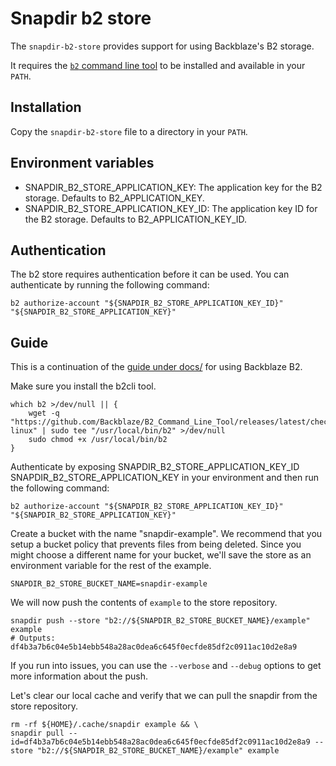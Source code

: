 # Snapdir b2 store

The `snapdir-b2-store` provides support for using Backblaze's B2 storage.

It requires the [`b2` command line tool](https://www.backblaze.com/b2/docs/quick_command_line.html) to be installed and available in your `PATH`.

## Installation

Copy the `snapdir-b2-store` file to a directory in your `PATH`.

## Environment variables

- SNAPDIR_B2_STORE_APPLICATION_KEY: The application key for the B2 storage. Defaults to B2_APPLICATION_KEY.
- SNAPDIR_B2_STORE_APPLICATION_KEY_ID: The application key ID for the B2 storage. Defaults to B2_APPLICATION_KEY_ID.

## Authentication

The b2 store requires authentication before it can be used. You can authenticate by running the following command:

    b2 authorize-account "${SNAPDIR_B2_STORE_APPLICATION_KEY_ID}" "${SNAPDIR_B2_STORE_APPLICATION_KEY}"

## Guide

This is a continuation of the [guide under docs/](docs/guide.md) for using
Backblaze B2.

Make sure you install the b2cli tool.

    which b2 >/dev/null || {
        wget -q "https://github.com/Backblaze/B2_Command_Line_Tool/releases/latest/checkout/b2-linux" | sudo tee "/usr/local/bin/b2" >/dev/null
        sudo chmod +x /usr/local/bin/b2
    }

Authenticate by exposing SNAPDIR_B2_STORE_APPLICATION_KEY_ID SNAPDIR_B2_STORE_APPLICATION_KEY in
your environment and then run the following command:

    b2 authorize-account "${SNAPDIR_B2_STORE_APPLICATION_KEY_ID}" "${SNAPDIR_B2_STORE_APPLICATION_KEY}"

Create a bucket with the name "snapdir-example". We recommend that you
setup a bucket policy that prevents files from being deleted. Since you
might choose a different name for your bucket, we'll save the store as
an environment variable for the rest of the example.

    SNAPDIR_B2_STORE_BUCKET_NAME=snapdir-example

We will now push the contents of `example` to the store repository.

    snapdir push --store "b2://${SNAPDIR_B2_STORE_BUCKET_NAME}/example" example
    # Outputs: df4b3a7b6c04e5b14ebb548a28ac0dea6c645f0ecfde85df2c0911ac10d2e8a9

If you run into issues, you can use the `--verbose` and `--debug`
options to get more information about the push.

Let's clear our local cache and verify that we can pull the snapdir from
the store repository.

    rm -rf ${HOME}/.cache/snapdir example && \
    snapdir pull --id=df4b3a7b6c04e5b14ebb548a28ac0dea6c645f0ecfde85df2c0911ac10d2e8a9 --store "b2://${SNAPDIR_B2_STORE_BUCKET_NAME}/example" example

